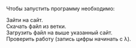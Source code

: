 Чтобы запустить программу необходимо:

Зайти на сайт.<br>
Скачать файл из ветки.<br>
Загрузить файл на выше указанный сайт.<br>
Проверить работу (запись цифры начинать с λ).
